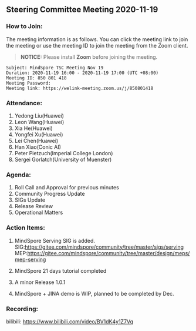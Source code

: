 ## Steering Committee Meeting 2020-11-19

### How to Join:

The meeting information is as follows. You can click the meeting link to join the meeting or use the meeting ID to join the meeting from the Zoom client.
> **NOTICE:** Please install **Zoom** before joining the meeting.
```
Subject: MindSpore TSC Meeting Nov 19
Duration: 2020-11-19 16:00 - 2020-11-19 17:00 (UTC +08:00)
Meeting ID: 850 801 418
Meeting Password: 
Meeting link: https://welink-meeting.zoom.us/j/850801418
```

### Attendance:
1. Yedong Liu(Huawei)
2. Leon Wang(Huawei)
3. Xia He(Huawei)
4. Yongfei Xu(Huawei)
5. Lei Chen(Huawei)
6. Han Xiao(Conic AI)
7. Peter Pietzuch(Imperial College London)
8. Sergei Gorlatch(University of Muenster)


### Agenda:
1. Roll Call and Approval for previous minutes
2. Community Progress Update
3. SIGs Update
4. Release Review
5. Operational Matters

### Action Items:
1. MindSpore Serving SIG is added.  
SIG:https://gitee.com/mindspore/community/tree/master/sigs/serving  
MEP:https://gitee.com/mindspore/community/tree/master/design/meps/mep-serving

2. MindSpore 21 days tutorial completed

3. A minor Release 1.0.1

4. MindSpore + JINA demo is WIP, planned to be completed by Dec.

### Recording:
bilibili: https://www.bilibili.com/video/BV1dK4y1Z7Vq
